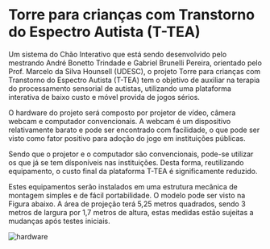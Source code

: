 # Torre para crianças com Transtorno do Espectro Autista (T-TEA)
Um sistema do Chão Interativo que está sendo desenvolvido pelo mestrando André Bonetto Trindade e Gabriel Brunelli Pereira, orientado pelo Prof. Marcelo da Silva Hounsell (UDESC), o projeto Torre para crianças com Transtorno do Espectro Autista (T-TEA) tem o objetivo de auxiliar na terapia do processamento sensorial de autistas, utilizando uma plataforma interativa de baixo custo e móvel provida de jogos sérios.

O hardware do projeto será composto por projetor de vídeo, câmera webcam e computador convencionais. A webcam é um dispositivo relativamente barato e pode ser encontrado com facilidade, o que pode ser visto como fator positivo para adoção do jogo em instituições públicas. 

Sendo que o projetor e o computador são convencionais, pode-se utilizar os que já se tem dísponíveis nas instituições. Desta forma, reutilizando equipamento, o custo final da plataforma T-TEA é significamente reduzido. 

Estes equipamentos serão instalados em uma estrutura mecânica de montagem simples e de fácil portabilidade. O modelo pode ser visto na Figura abaixo. A área de projeção terá 5,25 metros quadrados, sendo 3 metros de largura por 1,7 metros de altura, estas medidas estão sujeitas a mudanças após testes iniciais.

![hardware](https://user-images.githubusercontent.com/30929090/135135105-c4e4365d-09c5-4398-bc90-e53cc29ec4a9.PNG)

